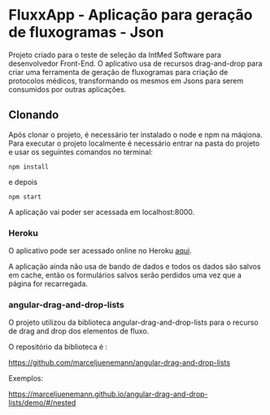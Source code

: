 # FluxxApp - Aplicação para geração de fluxogramas - Json

Projeto criado para o teste de seleção da IntMed Software para desenvolvedor Front-End. O aplicativo usa de recursos drag-and-drop para criar uma ferramenta de geração de fluxogramas para criação de protocolos médicos, transformando os mesmos em Jsons para serem consumidos por outras aplicações.


## Clonando

Após clonar o projeto, é necessário ter instalado o node e npm na máqiona. Para executar o projeto localmente é necessário entrar na pasta do projeto e usar os seguintes comandos no terminal:

```
npm install
```

e depois

```
npm start
```

A aplicação vai poder ser acessada em localhost:8000.


### Heroku

O aplicativo pode ser acessado online no Heroku [aqui][heroku].

A aplicação ainda não usa de bando de dados e todos os dados são salvos em cache, então os formulários salvos serão perdidos uma vez que a página for recarregada.

### angular-drag-and-drop-lists

O projeto utilizou da biblioteca angular-drag-and-drop-lists para o recurso de drag and drop dos elementos de fluxo. 

O repositório da biblioteca é :

https://github.com/marceljuenemann/angular-drag-and-drop-lists

Exemplos:

https://marceljuenemann.github.io/angular-drag-and-drop-lists/demo/#/nested


[heroku]: https://pacific-river-57107.herokuapp.com/#!/home
